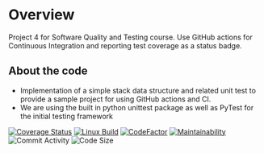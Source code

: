 # Overview
Project 4 for Software Quality and Testing course. Use GitHub actions for Continuous Integration and reporting test coverage as a status badge.

## About the code
- Implementation of a simple stack data structure and related unit test to provide a sample project for using GitHub actions and CI.
- We are using the built in python unittest package as well as PyTest for the initial testing framework

 [![Coverage Status](https://coveralls.io/repos/github/kctraveler/github-actions/badge.svg)](https://coveralls.io/github/kctraveler/github-actions)
[![Linux Build](https://github.com/kctraveler/github-actions/actions/workflows/python-app.yml/badge.svg)](https://github.com/kctraveler/github-actions/actions/workflows/python-app.yml)
[![CodeFactor](https://www.codefactor.io/repository/github/kctraveler/github-actions/badge)](https://www.codefactor.io/repository/github/kctraveler/github-actions)
[![Maintainability](https://api.codeclimate.com/v1/badges/bb0ae3e1e2bf2f756edc/maintainability)](https://codeclimate.com/github/kctraveler/github-actions/maintainability)
![Commit Activity](https://img.shields.io/github/commit-activity/m/kctraveler/github-actions)
![Code Size](https://img.shields.io/github/languages/code-size/kctraveler/github-actions)
